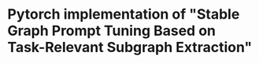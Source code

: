 # Pytorch implementation of "Stable Graph Prompt Tuning Based on Task-Relevant Subgraph Extraction"
